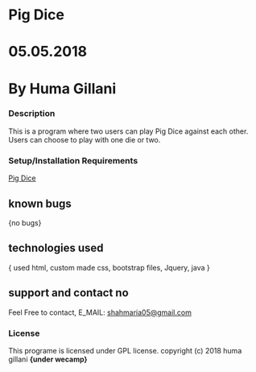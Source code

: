# Pig Dice
# 05.05.2018
# By Huma Gillani
### Description
This is a program where two users can play Pig Dice against each other. Users can choose to play with one die or two.
### Setup/Installation Requirements
<a href= "index1.html">Pig Dice</a>




 ## known bugs
 {no bugs}
 ## technologies used
 {
   used html, custom made css, bootstrap files, Jquery, java
 }
 ## support and contact no
  Feel Free to contact,
   E_MAIL: shahmaria05@gmail.com

 ### License
 This programe is licensed under GPL license.
 copyright (c) 2018 huma gillani  **{under wecamp}**
